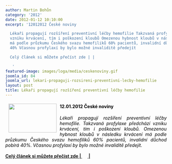 ```yaml
---
author: Martin Bohůn
category: '2012'
date: 2012-01-12 10:10:00
excerpt: '12012012 České noviny

  Lékaři propagují rozšíření preventivní léčby hemofilie Takzvaná profylaxe předchází
  vzniku krvácení, tím i poškození kloubů Omezenou hybnost kloubů v následku krvácení
  má podle průzkumu Českého svazu hemofiliků 60% pacientů, invalidní důchod pobírá
  40% Včasnou profylaxí by bylo možné invaliditě předejít

  Celý článek si můžete přečíst zde | |

   '
featured-image: images/loga/media/ceskenoviny.gif
joomla_id: 84
joomla_url: lekari-propaguji-rozsireni-preventivni-lecby-hemofilie
layout: post
title: Lékaři propagují rozšíření preventivní léčby hemofilie
---
```


<h4>
 <span style="color: #000000;">
  <img border="0" height="90" src="{{ site.baseurl }}/images/loga/media/ceskenoviny.gif" style="float: left; margin-left: 10px; margin-right: 10px;" width="150"/>
  12.01.2012 České noviny
 </span>
</h4>
<p style="text-align: justify;">
 <span style="color: #000000;">
  <em>
   Lékaři propagují rozšíření preventivní léčby hemofilie. Takzvaná profylaxe předchází vzniku krvácení, tím i poškození kloubů. Omezenou hybnost kloubů v následku krvácení má podle průzkumu Českého svazu hemofiliků 60% pacientů, invalidní důchod pobírá 40%. Včasnou profylaxí by bylo možné invaliditě předejít.
  </em>
 </span>
</p>
<p style="text-align: justify;">
 <a href="images/dokumenty-pdf-doc/csh-v-mediich/ceskenoviny_12012012.pdf" title="Lékaři propagují rozšíření preventivní léčby hemofilie">
  <strong>
   Celý článek si můžete přečíst zde |
   <img border="0" height="17" src="{{ site.baseurl }}/images/Ikony/ikona_pdf.jpg" width="17"/>
   |
  </strong>
  <span style="color: #000000;">
   <br/>
  </span>
 </a>
</p>
<h4>
</h4>